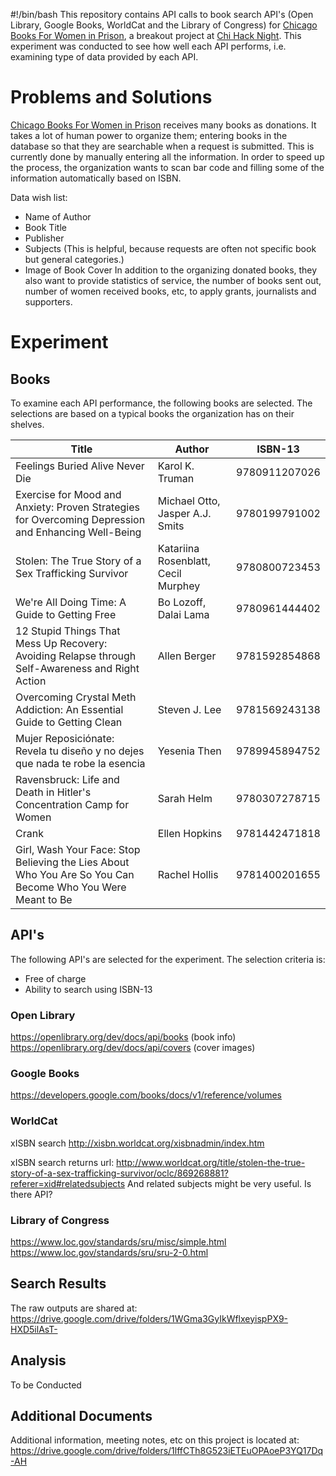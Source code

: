 #!/bin/bash
This repository contains API calls to book search API's (Open Library, Google Books, WorldCat and the Library of Congress) for [Chicago Books For Women in Prison](https://chicagobwp.org/), a breakout project at [Chi Hack Night](https://chihacknight.org/). This experiment was conducted to see how well each API performs, i.e. examining type of data provided by each API.

# Problems and Solutions
[Chicago Books For Women in Prison](https://chicagobwp.org/) receives many books as donations. It takes a lot of human power to organize them; entering books in the database so that they are searchable when a request is submitted. This is currently done by manually entering all the information. In order to speed up the process, the organization wants to scan bar code and filling some of the information automatically based on ISBN.

Data wish list:
* Name of Author
* Book Title
* Publisher
* Subjects (This is helpful, because requests are often not specific book but general categories.)
* Image of Book Cover
In addition to the organizing donated books, they also want to provide statistics of service, the number of books sent out, number of women received books, etc, to apply grants, journalists and supporters.

# Experiment
## Books
To examine each API performance, the following books are selected. The selections are based on a typical books the organization has on their shelves.

| Title | Author | ISBN-13|
|---|---|---|
|Feelings Buried Alive Never Die|Karol K. Truman|9780911207026|
|Exercise for Mood and Anxiety: Proven Strategies for Overcoming Depression and Enhancing Well-Being|Michael Otto, Jasper A.J. Smits|9780199791002|
|Stolen: The True Story of a Sex Trafficking Survivor|Katariina Rosenblatt, Cecil Murphey|9780800723453|
|We're All Doing Time: A Guide to Getting Free|Bo Lozoff, Dalai Lama|9780961444402|
|12 Stupid Things That Mess Up Recovery: Avoiding Relapse through Self-Awareness and Right Action|Allen Berger|9781592854868|
|Overcoming Crystal Meth Addiction: An Essential Guide to Getting Clean|Steven J. Lee|9781569243138|
|Mujer Reposiciónate: Revela tu diseño y no dejes que nada te robe la esencia|Yesenia Then|9789945894752|
|Ravensbruck: Life and Death in Hitler's Concentration Camp for Women|Sarah Helm|9780307278715|
|Crank|Ellen Hopkins|9781442471818|
|Girl, Wash Your Face: Stop Believing the Lies About Who You Are So You Can Become Who You Were Meant to Be|Rachel Hollis|9781400201655|

## API's
The following API's are selected for the experiment. The selection criteria is:
* Free of charge
* Ability to search using ISBN-13

### Open Library
https://openlibrary.org/dev/docs/api/books (book info)
https://openlibrary.org/dev/docs/api/covers (cover images)

### Google Books
https://developers.google.com/books/docs/v1/reference/volumes

### WorldCat
xISBN search
http://xisbn.worldcat.org/xisbnadmin/index.htm

xISBN search returns url:
http://www.worldcat.org/title/stolen-the-true-story-of-a-sex-trafficking-survivor/oclc/869268881?referer=xid#relatedsubjects
And related subjects might be very useful. Is there API?

### Library of Congress
https://www.loc.gov/standards/sru/misc/simple.html
https://www.loc.gov/standards/sru/sru-2-0.html

## Search Results
The raw outputs are shared at: https://drive.google.com/drive/folders/1WGma3GyIkWflxeyispPX9-HXD5ilAsT-

## Analysis
To be Conducted

## Additional Documents
Additional information, meeting notes, etc on this project is located at:
https://drive.google.com/drive/folders/1lffCTh8G523iETEuOPAoeP3YQ17Dq-AH
